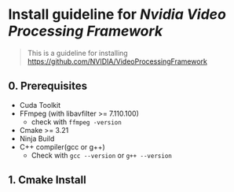 # Install guideline for *Nvidia Video Processing Framework*
> This is a guideline for installing https://github.com/NVIDIA/VideoProcessingFramework

## 0. Prerequisites
- Cuda Toolkit
- FFmpeg (with libavfilter >= 7.110.100)
  - check with ```ffmpeg -version```
- Cmake >= 3.21
- Ninja Build
- C++ compiler(gcc or g++)
  - Check with ```gcc --version``` or ```g++ --version```

## 1. Cmake Install
